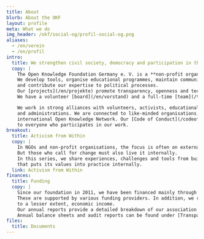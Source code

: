 ```yaml
---
title: About
blurb: About the OKF
layout: profile
meta: What we do
img_header: /okf/social-og/profil-social-og.png
aliases:
  - /en/verein
  - /en/profil
intro:
  title: We strengthen civil society, democracy and participation in the digital age.
  copy: |
    The Open Knowledge Foundation Germany e. V. is a **non-profit organisation** based in Berlin.
    We develop tools, organise educational programmes, maintain communities, initiate campaigns
    and contribute our expertise to political processes.
    Our [projects](/en/projekte) promote transparency, openness and technological sovereignty.
    We have a volunteer [board](/en/vorstand) and a full-time [team](/team).

    We work in strong alliances with volunteers, activists, educational initiatives
    and administrations. We are connected to like-minded organisations, including the
    international Open Knowledge Network. Our [Code of Conduct](/codeofconduct) applies
    to everyone who participates in our work.
breakout:
  title: Activism from Within
  copy: |
    In NGOs and non-profit organisations, the focus is often on external impact.
    But those who call for change must also live it internally.
    In this series, we share experiences, challenges and tools from building an organisation
    that puts its values into practice internally.
  link: Activism from Within
finances:
  title: Funding
  copy: |
    Since our foundation in 2011, we have been financed mainly through projects.
    These are supported by various funding providers. In addition, we receive donations and,
    to a lesser extent, economic income.
    Our annual reports provide a detailed breakdown of our association's finances for each year.
    Annual balance sheets and audit reports can be found under [Transparency](/en/transparenz#finances).
files:
  title: Documents
---
```


